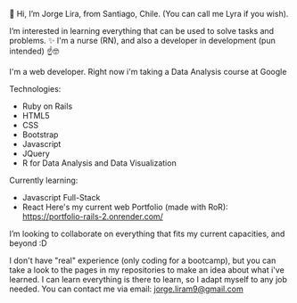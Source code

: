 👋 Hi, I’m Jorge Lira, from Santiago, Chile. (You can call me Lyra if you wish).

I’m interested in learning everything that can be used to solve tasks and problems. ✨
I'm a nurse (RN), and also a developer in development (pun intended) ☝🤓

I'm a web developer. Right now i'm taking a Data Analysis course at Google

Technologies:
- Ruby on Rails
- HTML5
- CSS
- Bootstrap
- Javascript
- JQuery
- R for Data Analysis and Data Visualization

Currently learning:
- Javascript Full-Stack
- React
Here's my current web Portfolio (made with RoR): https://portfolio-rails-2.onrender.com/

I’m looking to collaborate on everything that fits my current capacities, and beyond :D

I don't have "real" experience (only coding for a bootcamp), but you can take a look to the pages in my repositories to make an idea about what i've learned. I can learn everything is there to learn, so I adapt myself to any job needed.
You can contact me via email: jorge.liram9@gmail.com

<!---
Lyrachan/Lyrachan is a ✨ special ✨ repository because its `README.md` (this file) appears on your GitHub profile.
You can click the Preview link to take a look at your changes.
--->
